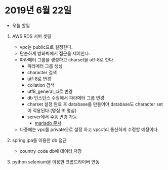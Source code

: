 # 2019년 6월 22일

- 오늘 할일

1. AWS RDS 서버 셋팅
    - vpc는 public으로 설정한다.
    - 단순하게 방화벽에서 접근을 제어한다.
    - 파라메터 그룹을 생성하고 charset을 utf-8로 한다.
        - 파라메터 그룹 생성
        - character 검색
        - utf-8로 변경
        - collation 검색
        - utf8_general_ci로 변경
        - db 인스턴스 수정에서 파라메터 그룹 변경
        - charset 설정 완료 후 database를 만들어야 database도 character set이 적용된다.(명심 또 명심)
        - server에서 수동 변경 가능
            - [mariadb 문서](https://mariadb.com/kb/en/library/setting-character-sets-and-collations/#server-level)
    - 나중에는 vpc를 private으로 설정 하고 vpc끼리 통신하게 수정할 예정이다.

2. spring jpa를 이용한 db 접근
    - country_code db에 데이터 저장
    
3. python selenium을 이용한 크롬드라이버 연동

